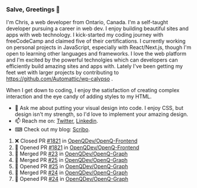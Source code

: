 ### Salve, Greetings 👋

I'm Chris, a web developer from Ontario, Canada. I'm a self-taught developer pursuing a career in web dev. I enjoy building beautiful sites and apps with web technology.
I kick-started my coding journey with freeCodeCamp and claimed five of their certifications.  I currently working on personal projects in JavaScript, especially with React/Next.js, though I'm open to learning other languages and frameworks. I love the web platform and I'm excited by the powerful technolgies which can developers can efficiently build amazing sites and apps with. Lately I've been getting my feet wet with larger projects by contributing to https://github.com/Automattic/wp-calypso .

When I get down to coding, I enjoy the satisfaction of creating complex interaction and the eye candy of adding styles to my HTML. 

- 💬 Ask me about putting your visual design into code. I enjoy CSS, but design isn't my strength, so I'd love to implement your amazing design.
- 📫 Reach me on: [Twitter](https://twitter.com/Christo28120856), [Linkedin](https://www.linkedin.com/in/christopher-stevers-07b9a5204/).
- ⌨ Check out my blog: [Scribo](https://christopherstevers.cf).
<!--
**Christopher-Stevers/Christopher-Stevers** is a ✨ _special_ ✨ repository because its `README.md` (this file) appears on your GitHub profile.

Here are some ideas to get you started:

- 🔭 I’m currently working on ...
- 🌱 I’m currently learning ...
- 👯 I’m looking to collaborate on ...
- 🤔 I’m looking for help with ...
- 😄 Pronouns: ...
- ⚡ Fun fact: ...
-->

<!--START_SECTION:activity-->
1. ❌ Closed PR [#1821](https://github.com/OpenQDev/OpenQ-Frontend/pull/1821) in [OpenQDev/OpenQ-Frontend](https://github.com/OpenQDev/OpenQ-Frontend)
2. 💪 Opened PR [#1821](https://github.com/OpenQDev/OpenQ-Frontend/pull/1821) in [OpenQDev/OpenQ-Frontend](https://github.com/OpenQDev/OpenQ-Frontend)
3. 🎉 Merged PR [#23](https://github.com/OpenQDev/OpenQ-Graph/pull/23) in [OpenQDev/OpenQ-Graph](https://github.com/OpenQDev/OpenQ-Graph)
4. 🎉 Merged PR [#25](https://github.com/OpenQDev/OpenQ-Graph/pull/25) in [OpenQDev/OpenQ-Graph](https://github.com/OpenQDev/OpenQ-Graph)
5. 💪 Opened PR [#25](https://github.com/OpenQDev/OpenQ-Graph/pull/25) in [OpenQDev/OpenQ-Graph](https://github.com/OpenQDev/OpenQ-Graph)
6. 🎉 Merged PR [#24](https://github.com/OpenQDev/OpenQ-Graph/pull/24) in [OpenQDev/OpenQ-Graph](https://github.com/OpenQDev/OpenQ-Graph)
7. 💪 Opened PR [#24](https://github.com/OpenQDev/OpenQ-Graph/pull/24) in [OpenQDev/OpenQ-Graph](https://github.com/OpenQDev/OpenQ-Graph)
<!--END_SECTION:activity-->
